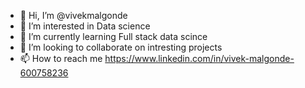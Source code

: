 - 👋 Hi, I’m @vivekmalgonde
- 👀 I’m interested in Data science
- 🌱 I’m currently learning Full stack data scince
- 💞️ I’m looking to collaborate on intresting projects
- 📫 How to reach me https://www.linkedin.com/in/vivek-malgonde-600758236

<!---
vivekmalgonde/vivekmalgonde is a ✨ special ✨ repository because its `README.md` (this file) appears on your GitHub profile.
You can click the Preview link to take a look at your changes.
--->
